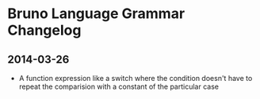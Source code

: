 Bruno Language Grammar Changelog
================================

2014-03-26
----------

- A function expression like a switch where the condition doesn't have to repeat the comparision with a constant of the particular case
